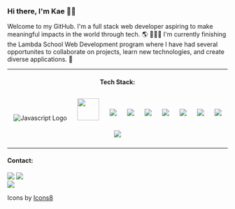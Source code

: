 ### Hi there, I'm Kae 👋🏽


Welcome to my GitHub. I'm a full stack web developer aspiring to make meaningful impacts in the world through tech. 🌎 👩🏽‍💻 I'm currently finishing the Lambda School Web Development program where I have had several opportunites to collaborate on projects, learn new technologies, and create diverse applications. 🧩

---

#### <div align="center">Tech Stack:</div>
<div align="center">
<img style="margin: 10px" src="https://img.icons8.com/color/48/000000/javascript.png" alt="Javascript Logo"/>
<img style="margin: 10px" height="50px" src="https://img.icons8.com/plasticine/100/000000/react.png"/>
<img style="margin: 10px" src="https://img.icons8.com/color/48/000000/html-5.png"/>
<img style="margin: 10px" src="https://img.icons8.com/color/48/000000/css3.png"/>
<img style="margin: 10px" src="https://img.icons8.com/color/48/000000/nodejs.png"/>
<img style="margin: 10px" src="https://img.icons8.com/color/48/000000/python.png"/>
<img style="margin: 10px" src="https://img.icons8.com/fluent/48/000000/visual-studio-code-2019.png"/>
<img style="margin: 10px" src="https://img.icons8.com/color/48/000000/git.png"/>
<img style="margin: 10px" src="https://img.icons8.com/ios-filled/50/000000/mysql-logo.png"/>
<img style="margin: 10px" src="https://img.icons8.com/color/48/000000/postgreesql.png"/>
</div>

---
#### Contact:
<div>
  <a href="mailto:sonja.k.benton@gmail.com" target="_blank"><img src="https://img.icons8.com/clouds/100/000000/apple-mail.png"/></a>
  <a href="https://www.linkedin.com/in/kae-benton/" target="_blank"><img src="https://img.icons8.com/clouds/100/000000/linkedin.png"/></a>
</div>

<img src="https://github-readme-stats.vercel.app/api/top-langs/?username=sokaeb&layout=compact" />


Icons by <a href="https://icons8.com/icon/GNO9f2CARaea/mail">Icons8</a>
